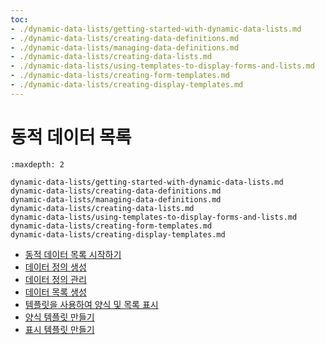 ```yaml
---
toc:
- ./dynamic-data-lists/getting-started-with-dynamic-data-lists.md
- ./dynamic-data-lists/creating-data-definitions.md
- ./dynamic-data-lists/managing-data-definitions.md
- ./dynamic-data-lists/creating-data-lists.md
- ./dynamic-data-lists/using-templates-to-display-forms-and-lists.md
- ./dynamic-data-lists/creating-form-templates.md
- ./dynamic-data-lists/creating-display-templates.md
---
```

# 동적 데이터 목록

```{toctree}
:maxdepth: 2

dynamic-data-lists/getting-started-with-dynamic-data-lists.md
dynamic-data-lists/creating-data-definitions.md
dynamic-data-lists/managing-data-definitions.md
dynamic-data-lists/creating-data-lists.md
dynamic-data-lists/using-templates-to-display-forms-and-lists.md
dynamic-data-lists/creating-form-templates.md
dynamic-data-lists/creating-display-templates.md
```

- [동적 데이터 목록 시작하기](./dynamic-data-lists/getting-started-with-dynamic-data-lists.md)
- [데이터 정의 생성](./dynamic-data-lists/creating-data-definitions.md)
- [데이터 정의 관리](./dynamic-data-lists/managing-data-definitions.md)
- [데이터 목록 생성](./dynamic-data-lists/creating-data-lists.md)
- [템플릿을 사용하여 양식 및 목록 표시](./dynamic-data-lists/using-templates-to-display-forms-and-lists.md)
- [양식 템플릿 만들기](./dynamic-data-lists/creating-form-templates.md)
- [표시 템플릿 만들기](./dynamic-data-lists/creating-display-templates.md)
